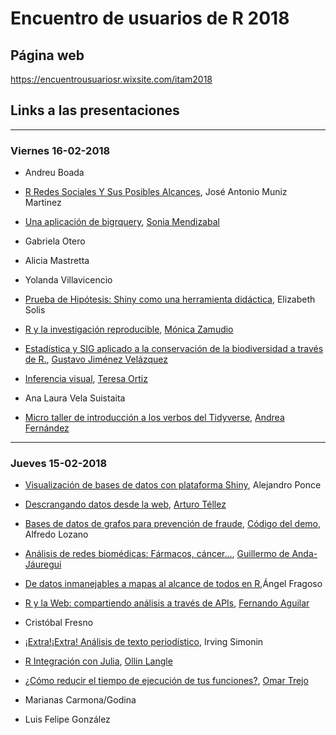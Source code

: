 # Encuentro de usuarios de R 2018

## Página web

<https://encuentrousuariosr.wixsite.com/itam2018>

## Links a las presentaciones

---

### Viernes 16-02-2018

- Andreu	Boada

- [R Redes Sociales Y Sus Posibles Alcances](https://www.dropbox.com/s/9bbn67ohu3xhg4g/Redes%20Sociales%20Encuentro%20R%20ITAM.pdf?dl=0), José Antonio Muniz Martinez

- [Una aplicación de bigrquery](https://www.dropbox.com/s/8w791zm3qjfrzu1/UseR-bigrquery.html?dl=0), [Sonia Mendizabal](https://github.com/Songeo)

- Gabriela	Otero

- Alicia	Mastretta

- Yolanda	Villavicencio

- [Prueba de Hipótesis: Shiny como una herramienta didáctica](https://www.dropbox.com/s/depqbtfywtot8bm/ppt_prueba_hip_shiny.html?dl=0), Elizabeth Solis

- [R y la investigación reproducible](http://slides.com/monzalo14/deck#/), [Mónica Zamudio](https://github.com/monzalo14)

- [Estadística y SIG aplicado a la conservación de la biodiversidad a través de R.](https://www.dropbox.com/s/44i9glec3q3zn1u/VSC-GJV%20R%20Y%20LA%20CONSERVACI%C3%93N%20DE%20LA%20BIODIVERSIDAD.pdf?dl=0), [Gustavo Jiménez Velázquez](https://vidasilvestrecoatl.com/) 

- [Inferencia visual](https://tereom.github.io/tutoriales/inferencia_visual_pres#1), [Teresa Ortiz](https://github.com/tereom)

- Ana Laura	Vela Suistaita

- [Micro taller de introducción a los verbos del Tidyverse](https://github.com/animalito/tidyverse-verbs), [Andrea Fernández](https://github.com/animalito)

---

### Jueves 15-02-2018

- [Visualización de bases de datos con plataforma Shiny](https://www.dropbox.com/s/cx2wowvjj6m8rum/Visualizaciones%20Shiny.pptx?dl=0), Alejandro Ponce

- [Descrangando datos desde la web](https://github.com/arturoTellez/useR-Mex2018), [Arturo Téllez](https://github.com/arturoTellez)

- [Bases de datos de grafos para prevención de fraude](https://docs.google.com/presentation/d/1JlTneNcOJGxQt5uXRorKp-TABteaP7wLLpg0jhtq3QM/edit?usp=sharing), [Código del demo](https://github.com/alfredolozano/GraphDBagainstFraud), Alfredo Lozano

- [Análisis de redes biomédicas: Fármacos, cáncer...](https://www.dropbox.com/s/quwfup03pdt49vl/useR_gdj.pdf?dl=0), [Guillermo de Anda-Jáuregui](https://github.com/guillermodeandajauregui)

- [De datos inmanejables a mapas al alcance de todos en R](https://www.dropbox.com/s/815k3bdoyb3ags0/AFC_150218.pptx?dl=0),Ángel Fragoso

- [R y la Web: compartiendo análisis a través de APIs](https://docs.google.com/presentation/d/1fr2yir4BEuLEBzBiRZrLEVx4fM2XSSHOdpe1iD6Wig0/edit?usp=sharing), [Fernando Aguilar](https://github.com/dominoFire/r-web)

- Cristóbal	Fresno

- [¡Extra!¡Extra! Análisis de texto periodístico](https://www.dropbox.com/s/f8zclrxaap4soyt/%C2%A1Extra%21%20%C2%A1Extra%21.html?dl=0), Irving Simonin

- [R Integración con Julia](http://www.ollinlangle.com/useR/julia.html#/), [Ollin Langle](https://github.com/ollin18)

- [¿Cómo reducir el tiempo de ejecución de tus funciones?](http://links.otrenav.com/pres-user-2018), [Omar Trejo](https://github.com/otrenav)

- Marianas	Carmona/Godina

- Luis Felipe	González

